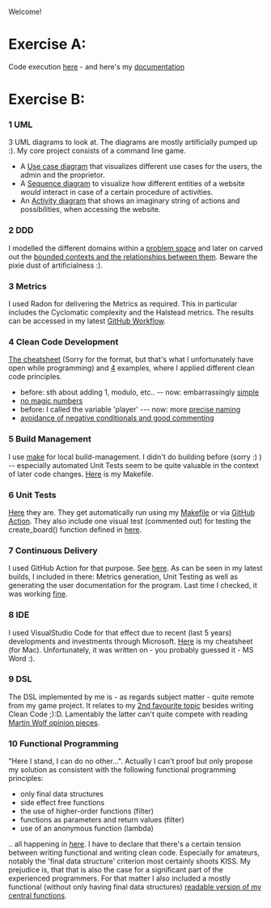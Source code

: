 Welcome!
# Exercise A: 
Code execution [here](src/four_wins.py) - and here's my [documentation](doc/documentation.pdf)

# Exercise B: 

### 1 UML
3 UML diagrams to look at. The diagrams are mostly artificially pumped up :). My core project consists of a command line game.

* A [Use case diagram](doc/uml/use_case_diagram_of_the_gaming_website.pdf) that visualizes different use cases for the users, the admin and the proprietor.
* A [Sequence diagram](doc/uml/Sequence%20Diagram.pdf) to visualize how different entities of a website *would* interact in case of a certain procedure of activities.
* An [Activity diagram](doc/uml/Activity%20Diagram.pdf) that shows an imaginary string of actions and possibilities, when accessing the website. 

### 2 DDD
I modelled the different domains within a [problem space](doc/ddd/ddd_problemspace.pdf) and later on carved out the [bounded contexts and the relationships between them](doc/ddd/bounded_contexts_diagram.pdf). Beware the pixie dust of artificialness :).

### 3 Metrics
I used Radon for delivering the Metrics as required. This in particular includes the Cyclomatic complexity and the Halstead metrics. The results can be accessed in my latest [GitHub Workflow](https://github.com/brothenhaeusler/connect_four/actions).

### 4 Clean Code Development
[The cheatsheet](doc/clean_code/cheatsheet%20clean_code.docx)  (Sorry for the format, but that's what I unfortunately have open while programming) and [4](doc/clean_code/code_examples) examples, where I applied different clean code principles.
* before: sth about adding 1, modulo, etc.. -- now: embarrassingly [simple](doc/clean_code/code_examples/KISS_in_practice.png)
* [no magic numbers](doc/clean_code/code_examples/no%20magic%20numbers.png)
* before: I called the variable 'player' --- now: more [precise naming](doc/clean_code/code_examples/precise%20naming.png)
* [avoidance of negative conditionals and good commenting](doc/clean_code/code_examples/avoidance_of_negative_conditionals_and_good_commenting.png)

### 5 Build Management
I use [make](https://en.wikipedia.org/wiki/Make_(software)) for local build-management. I didn't do building before (sorry :) ) -- especially automated Unit Tests seem to be quite valuable in the context of later code changes.
[Here](Makefile) is my Makefile.

### 6 Unit Tests
[Here](src/four_wins_functional_test.py) they are. They get automatically run using my [Makefile](Makefile) or via [GitHub](https://github.com/brothenhaeusler/connect_four/blob/main/.github/workflows/python-app.yml) [Action](https://github.com/brothenhaeusler/connect_four/actions). They also include one visual test (commented out) for testing the create_board() function defined in [here](src/four_wins_functions_functional.py).  

### 7 Continuous Delivery
I used GitHub Action for that purpose. See [here](https://github.com/brothenhaeusler/connect_four/blob/main/.github/workflows/python-app.yml). As can be seen in my latest builds, I included in there: Metrics generation, Unit Testing as well as generating the user documentation for the program. Last time I checked, it was working [fine](https://github.com/brothenhaeusler/connect_four/actions).

### 8 IDE
I used VisualStudio Code for that effect due to recent (last 5 years) developments and investments through Microsoft. 
[Here](doc/ide/VisualStudioCode_shortcuts.docx) is my cheatsheet (for Mac). Unfortunately, it was written on - you probably guessed it - MS Word :). 

### 9 DSL
The DSL implemented by me is - as regards subject matter - quite remote from my game project. It relates to my [2nd favourite topic](doc/dsl/flowers.py) besides writing Clean Code ;):D. Lamentably the latter can't quite compete with reading [Martin Wolf opinion pieces](https://www.ft.com/martin-wolf). 

### 10 Functional Programming
"Here I stand, I can do no other...". Actually I can't proof but only propose my solution as consistent with the following functional programming principles:
* only final data structures
* side effect free functions
* the use of higher-order functions (filter)
* functions as parameters and return values (filter)
* use of an anonymous function (lambda)   

.. all happening in [here](src/four_wins_functions_functional.py). I have to declare that there's a certain tension between writing functional and writing clean code. Especially for amateurs, notably the 'final data structure' criterion most certainly shoots KISS. My prejudice is, that that is also the case for a significant part of the experienced programmers. For that matter I also included a mostly functional (without only having final data structures) [readable version of my central functions](src/four_wins_functions.py).
